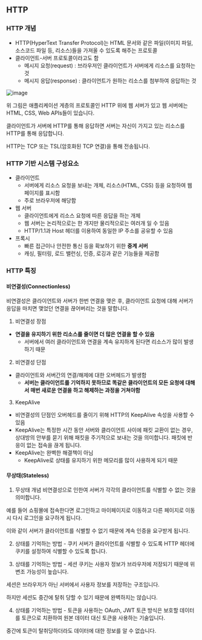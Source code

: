## HTTP
### HTTP 개념
- HTTP(HyperText Transfer Protocol)는 HTML 문서와 같은 파일(이미지 파일, 소스코드 파일 등, 리소스)들을 가져올 수 있도록 해주는 프로토콜
- 클라이언트-서버 프로토콜이라고도 함
    - 메시지 요청(request) : 브라우저인 클라이언트가 서버에게 리소스를 요청하는 것
    - 메시지 응답(response) : 클라이언트가 원하는 리소스를 첨부하여 응답하는 것

![image](https://user-images.githubusercontent.com/33227831/218357815-b5686bc6-2612-44f5-a93b-47ae847ae118.png)

위 그림은 애플리케이션 게층의 프로토콜인 HTTP 위에 웹 서버가 있고 웹 서버에는 HTML, CSS, Web APIs들이 있습니다.

클라이언트가 서버에 HTTP를 통해 응답하면 서버는 자신이 가지고 있는 리소스를 HTTP를 통해 응답합니다.

HTTP는 TCP 또는 TSL(암호화된 TCP 연결)을 통해 전송됩니다.

### HTTP 기반 시스템 구성요소
- 클라이언트
    - 서버에게 리소스 요청을 보내는 개체, 리소스(HTML, CSS) 등을 요청하여 웹 페이지를 표시함
    - 주로 브라우저에 해당함
- 웹 서버
    - 클라이언트에게 리소스 요청에 따른 응답을 하는 개체
    - 웹 서버는 논리적으로는 한 개지만 물리적으로는 여러개 일 수 있음
    - HTTP/1.1과 Host 헤더를 이용하여 동일한 IP 주소를 공유할 수 있음
- 프록시
    - 빠른 접근이나 안전한 통신 등을 확보하기 위한 **중계 서버**
    - 캐싱, 필터링, 로드 밸런싱, 인증, 로깅과 같은 기능들을 제공함

### HTTP 특징
#### 비연결성(Connectionless)
비연결성은 클라이언트와 서버가 한번 연결을 맺은 후, 클라이언트 요청에 대해 서버가 응답을 마치면
맺었던 연결을 끊어버리는 것을 말합니다.

1) 비연결성 장점
- **연결을 유지하기 위한 리소스를 줄이면 더 많은 연결을 할 수 있음**
    - 서버에서 여러 클라이언트와 연결을 계속 유지하게 된다면 리소스가 많이 발생하기 때문

2) 비연결성 단점
- 클라이언트와 서버간의 연결/해제에 대한 오버헤드가 발생함
    - **서버는 클라이언트를 기억하지 못하므로 똑같은 클라이언트의 모든 요청에 대해서 매번 새로운 연결을 하고 해제하는 과정을 거쳐야함**

3) KeepAlive
- 비연결성의 단점인 오버헤드를 줄이기 위해 HTTP의 KeepAlive 속성을 사용할 수 있음
- KeepAlive는 특정한 시간 동안 서버와 클라이언트 사이에 패킷 교환이 없는 경우,
  상대방의 안부를 묻기 위해 패킷을 주기적으로 보내는 것을 의미합니다. 패킷에 반응이 없는 접속을 끊게 됩니다.
- KeepAlive는 완벽한 해결책이 아님
    - KeepAlive로 상태를 유지하기 위한 메모리를 많이 사용하게 되기 때문

#### 무상태(Stateless)
1) 무상태 개념
   비연결성으로 인한여 서버가 각각의 클라이언트를 식별할 수 없는 것을 의미합니다.

예를 들어 쇼핑몰에 접속한다면 로그인하고 마이페이지로 이동하고 다른 페이지로 이동시 다시 로그인을 요구하게 됩니다.

이와 같이 서버가 클라이언트를 식별할 수 없기 때문에 계속 인증을 요구받게 됩니다.

2) 상태를 기억하는 방법 - 쿠키
   서버가 클라이언트를 식별할 수 있도록 HTTP 헤더에 쿠키를 설정하여 식별할 수 있도록 합니다.

3) 상태를 기억하는 방법 - 세션
   쿠키는 사용자 정보가 브라우저에 저장되기 때문에 위변조 가능성이 높습니다.

세션은 브라우저가 아닌 서버에서 사용자 정보를 저장하는 구조입니다.

하지만 세션도 중간에 탈취 당할 수 있기 때문에 완벽하지는 않습니다.

4) 상태를 기억하는 방법 - 토큰을 사용하는 OAuth, JWT
   토큰 방식은 보호할 데이터를 토큰으로 치환하여 원본 데이터 대신 토큰을 사용하는 기술입니다.

중간에 토큰이 탈취당하더라도 데이터에 대한 정보를 알 수 없습니다.